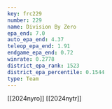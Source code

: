 ```yaml
---
key: frc229
number: 229
name: Division By Zero
epa_end: 7.0
auto_epa_end: 4.37
teleop_epa_end: 1.91
endgame_epa_end: 0.72
winrate: 0.2778
district_epa_rank: 1523
district_epa_percentile: 0.1544
type: Team
---
```

[[2024nyro]]
[[2024nytr]]
